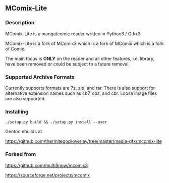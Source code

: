 ## MComix-Lite


### Description

MComix-Lite is a manga/comic reader written in Python3 / Gtk+3

MComix-Lite is a fork of MComix3 which is a fork of MComix which is a fork of Comix.

The main focus is **ONLY** on the reader and all other features, i.e. library, have been removed or could be subject to a future removal.


### Supported Archive Formats

Currently supports formats are 7z, zip, and rar. There is also support for alternative extension names such as cb7, cbz, and cbr. Loose image files are also supported.


### Installing

```
./setup.py build && ./setup.py install --user
```

Gentoo ebuilds at

https://github.com/thermitegod/overlay/tree/master/media-gfx/mcomix-lite


### Forked from

https://github.com/multiSnow/mcomix3

https://sourceforge.net/projects/mcomix

